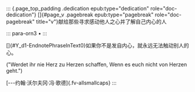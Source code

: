 ::: {.page_top_padding .dedication epub:type="dedication" role="doc-dedication"}
[]{#page_v .pagebreak epub:type="pagebreak" role="doc-pagebreak"
title="v"}献给那些寻求感动他人之心并了解自己内心的人

::: para-orn3
•
:::

[]{#Y_d1-EndnotePhraseInText0}如果你不是发自内心，就永远无法触动别人的心。

("Werdet ihr nie Herz zu Herzen schaffen, Wenn es euch nicht von Herzen
geht.")

[---约翰·沃尔夫冈·冯·歌德]{.fv-allsmallcaps}
:::
